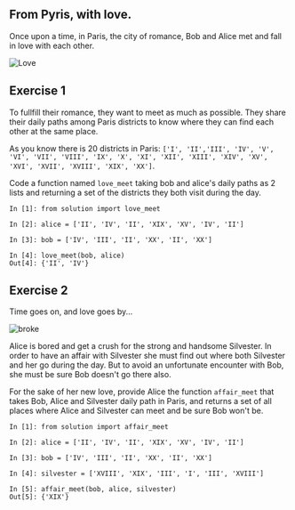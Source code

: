 ## From Pyris, with love.

Once upon a time, in Paris, the city of romance, Bob and Alice met and fall in love with each other.

![Love](https://cdn4.iconfinder.com/data/icons/small-n-flat/24/heart-128.png)


## Exercise 1

To fullfill their romance, they want to meet as much as possible. They share their daily paths among Paris districts to know where they can find each other at the same place.

As you know there is 20 districts in Paris: `['I', 'II','III', 'IV', 'V', 'VI', 'VII', 'VIII', 'IX', 'X', 'XI', 'XII', 'XIII', 'XIV', 'XV', 'XVI', 'XVII', 'XVIII', 'XIX', 'XX']`.

Code a function named `love_meet` taking bob and alice's daily paths as 2 lists and returning a set of the districts they both visit during the day.

```ipython
In [1]: from solution import love_meet

In [2]: alice = ['II', 'IV', 'II', 'XIX', 'XV', 'IV', 'II']

In [3]: bob = ['IV', 'III', 'II', 'XX', 'II', 'XX']

In [4]: love_meet(bob, alice)
Out[4]: {'II', 'IV'}
```

## Exercise 2

Time goes on, and love goes by...

![broke](https://image.flaticon.com/icons/png/128/805/805031.png)

Alice is bored and get a crush for the strong and handsome Silvester. In order to have an affair with Silvester she must find out where both Silvester and her go during the day. But to avoid an unfortunate encounter with Bob, she must be sure Bob doesn't go there also.

For the sake of her new love, provide Alice the function `affair_meet` that takes Bob, Alice and Silvester daily path in Paris, and returns a set of all places where Alice and Silvester can meet and be sure Bob won't be.

```ipython
In [1]: from solution import affair_meet

In [2]: alice = ['II', 'IV', 'II', 'XIX', 'XV', 'IV', 'II']

In [3]: bob = ['IV', 'III', 'II', 'XX', 'II', 'XX']

In [4]: silvester = ['XVIII', 'XIX', 'III', 'I', 'III', 'XVIII']

In [5]: affair_meet(bob, alice, silvester)
Out[5]: {'XIX'}
```
